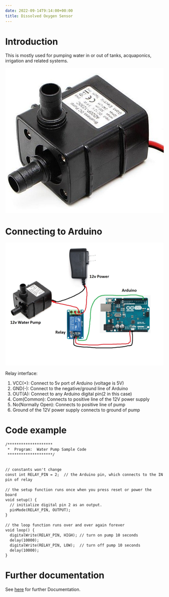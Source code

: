 ```yaml
---
date: 2022-09-14T9:14:00+00:00
title: Dissolved Oxygen Sensor
---
```


# Introduction

This is mostly used for pumping water in or out of tanks, acquaponics, irrigation and related systems.
                    
![subwater](img/subwater.jpg)

                 
# Connecting to Arduino

![pump](img/pump.jpg)

Relay interface:
1. VCC(+): Connect to 5v port of Arduino (voltage is 5V)
2. GND(-): Connect to the negative/ground line of Arduino
3. OUT(A): Connect to any Arduino digital pin(2 in this case)
4. Com(Common): Connects to positive line of the 12V power supply
5. No(Normally Open): Connects to positive line of pump
6. Ground of the 12V power supply connects to ground of pump
                    
# Code example

``` Arduino
/********************
 *  Program:  Water Pump Sample Code
 ********************/


// constants won't change
const int RELAY_PIN = 2;  // the Arduino pin, which connects to the IN pin of relay

// the setup function runs once when you press reset or power the board
void setup() {
  // initialize digital pin 2 as an output.
  pinMode(RELAY_PIN, OUTPUT);
}

// the loop function runs over and over again forever
void loop() {
  digitalWrite(RELAY_PIN, HIGH); // turn on pump 10 seconds
  delay(10000);
  digitalWrite(RELAY_PIN, LOW);  // turn off pump 10 seconds
  delay(10000);
}

```

# Further documentation

See [here](https://arduinogetstarted.com/tutorials/arduino-controls-pump) for further Documentation.